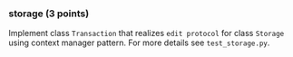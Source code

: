 ### storage (3 points)

Implement class `Transaction` that 
realizes `edit protocol` for class `Storage` using context manager pattern.
For more details see `test_storage.py`.
